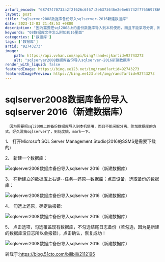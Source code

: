 ```yaml
---
arturl_encode: "68747470733a2f2f626c6f67:2e6373646e2e6e65742f77656978696e5f3334333039343335:2f61727469636c652f64657461696c732f3932373433323733"
layout: post
title: "sqlserver2008数据库备份导入sqlserver-2016新建数据库"
date: 2023-12-03 21:48:53 +0800
description: "因为需要把sql2008上的备份数据库导入到本机使用，而且不能采取分离、附加"
keywords: "08数据库文件怎么附加到16里面"
categories: ['数据库']
tags: ['数据库']
artid: "92743273"
image:
    path: https://api.vvhan.com/api/bing?rand=sj&artid=92743273
    alt: "sqlserver2008数据库备份导入sqlserver-2016新建数据库"
render_with_liquid: false
featuredImage: https://bing.ee123.net/img/rand?artid=92743273
featuredImagePreview: https://bing.ee123.net/img/rand?artid=92743273
---
```


# sqlserver2008数据库备份导入sqlserver 2016（新建数据库）

```
  因为需要把sql2008上的备份数据库导入到本机使用，而且不能采取分离、附加数据库的方式。好久没搞sqlserver了，到处度娘，mark一下。
```

1、 打开Microsoft SQL Server Management Studio(2016的SSMS是需要下载的)

2、 新建一个数据库：
  
![sqlserver2008数据库备份导入sqlserver 2016（新建数据库）](https://i-blog.csdnimg.cn/blog_migrate/ed847725a1150f82f575a91ddcc9b66f.png)

3、 在新建立的数据库上右键--任务—还原—数据库；点击设备，选取备份的数据库：

![sqlserver2008数据库备份导入sqlserver 2016（新建数据库）](https://i-blog.csdnimg.cn/blog_migrate/40d373e13d03c7977a990f16f0b92976.png)

4、 勾选上还原，确定后报错:

![sqlserver2008数据库备份导入sqlserver 2016（新建数据库）](https://i-blog.csdnimg.cn/blog_migrate/41433163e87b64969cbe0b3dbbfb0fc5.png)

5、 点击选项，勾选覆盖现有数据库，不勾选结尾日志备份（若勾选，因为是新建的数据库没日志所以会报错），点击确认，恢复成功！

![sqlserver2008数据库备份导入sqlserver 2016（新建数据库）](https://i-blog.csdnimg.cn/blog_migrate/dd37b9cc6c58cdb2bd0754b9edbc31e7.png)

转载于:https://blog.51cto.com/bilibili/2112195